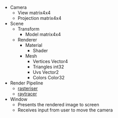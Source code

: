 
- Camera
	- View matrix4x4
	- Projection matrix4x4
- Scene
	- Transform
		- Model matrix4x4
	- Renderer
		- Material
			- Shader
		- Mesh
			- Vertices Vector4
			- Triangles int32
			- Uvs Vector2
			- Colors Color32
- Render Pipeline
	- [rasteriser](docs/render_pipelines/rasteriser)
	- [raytracer](docs/render_pipelines/raytracer)
- Window
	- Presents the rendered image to screen
	- Receives input from user to move the camera